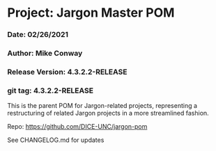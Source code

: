 # Project: Jargon Master POM
### Date: 02/26/2021
### Author: Mike Conway
### Release Version: 4.3.2.2-RELEASE
### git tag: 4.3.2.2-RELEASE


This is the parent POM for Jargon-related projects, representing a restructuring of related Jargon projects in a more streamlined fashion.

Repo: https://github.com/DICE-UNC/jargon-pom

See CHANGELOG.md for updates

